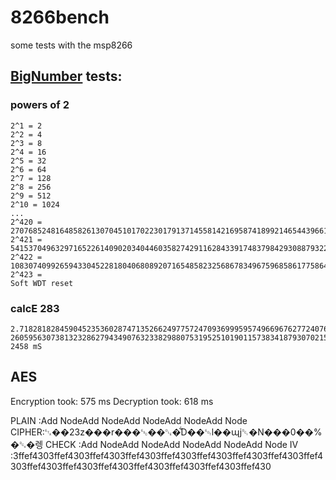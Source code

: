 # 8266bench
some tests with the msp8266

## [BigNumber](https://github.com/nickgammon/BigNumber) tests:
### powers of 2

```
2^1 = 2
2^2 = 4
2^3 = 8
2^4 = 16
2^5 = 32
2^6 = 64
2^7 = 128
2^8 = 256
2^9 = 512
2^10 = 1024
...
2^420 = 2707685248164858261307045101702230179137145581421695874189921465443966120903931272499975005961073806735733604454495675614232576
2^421 = 5415370496329716522614090203404460358274291162843391748379842930887932241807862544999950011922147613471467208908991351228465152
2^422 = 10830740992659433045228180406808920716548582325686783496759685861775864483615725089999900023844295226942934417817982702456930304
2^423 =
Soft WDT reset

```

### calcE 283
```
2.718281828459045235360287471352662497757247093699959574966967627724076630353547594571382178525166427427466391932003059921817413596629043572900334295
2605956307381323286279434907632338298807531952510190115738341879307021540891499348841675092447614606680822648001684774118537423454424297
2458 mS
```

## AES
Encryption took: 575 ms
Decryption took: 618 ms

PLAIN :Add NodeAdd NodeAdd NodeAdd NodeAdd Node
CIPHER:␃��23z���r���␛��␐�͋D��␄l��պj␑�N���0��%�␔�렝
CHECK :Add NodeAdd NodeAdd NodeAdd NodeAdd Node
IV    :3ffef4303ffef4303ffef4303ffef4303ffef4303ffef4303ffef4303ffef4303ffef4303ffef4303ffef4303ffef4303ffef4303ffef4303ffef4303ffef430
